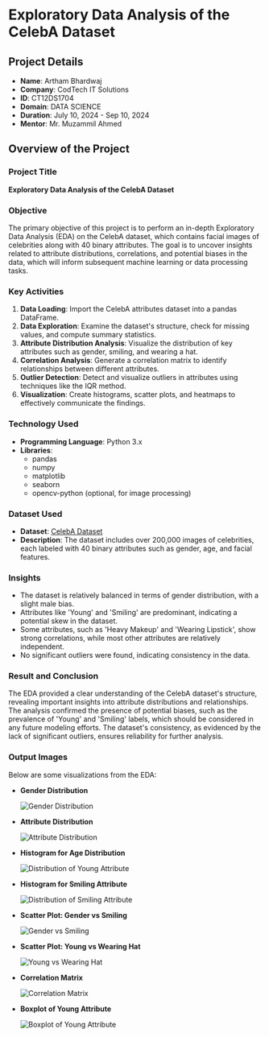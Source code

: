 # Exploratory Data Analysis of the CelebA Dataset

## Project Details

- **Name**: Artham Bhardwaj
- **Company**: CodTech IT Solutions
- **ID**: CT12DS1704
- **Domain**: DATA SCIENCE
- **Duration**: July 10, 2024 - Sep 10, 2024
- **Mentor**: Mr. Muzammil Ahmed

## Overview of the Project

### Project Title
**Exploratory Data Analysis of the CelebA Dataset**

### Objective
The primary objective of this project is to perform an in-depth Exploratory Data Analysis (EDA) on the CelebA dataset, which contains facial images of celebrities along with 40 binary attributes. The goal is to uncover insights related to attribute distributions, correlations, and potential biases in the data, which will inform subsequent machine learning or data processing tasks.

### Key Activities
1. **Data Loading**: Import the CelebA attributes dataset into a pandas DataFrame.
2. **Data Exploration**: Examine the dataset's structure, check for missing values, and compute summary statistics.
3. **Attribute Distribution Analysis**: Visualize the distribution of key attributes such as gender, smiling, and wearing a hat.
4. **Correlation Analysis**: Generate a correlation matrix to identify relationships between different attributes.
5. **Outlier Detection**: Detect and visualize outliers in attributes using techniques like the IQR method.
6. **Visualization**: Create histograms, scatter plots, and heatmaps to effectively communicate the findings.

### Technology Used
- **Programming Language**: Python 3.x
- **Libraries**: 
  - pandas
  - numpy
  - matplotlib
  - seaborn
  - opencv-python (optional, for image processing)

### Dataset Used
- **Dataset**: [CelebA Dataset](https://www.kaggle.com/datasets/jessicali9530/celeba-dataset)
- **Description**: The dataset includes over 200,000 images of celebrities, each labeled with 40 binary attributes such as gender, age, and facial features.

### Insights
- The dataset is relatively balanced in terms of gender distribution, with a slight male bias.
- Attributes like 'Young' and 'Smiling' are predominant, indicating a potential skew in the dataset.
- Some attributes, such as 'Heavy Makeup' and 'Wearing Lipstick', show strong correlations, while most other attributes are relatively independent.
- No significant outliers were found, indicating consistency in the data.

### Result and Conclusion
The EDA provided a clear understanding of the CelebA dataset's structure, revealing important insights into attribute distributions and relationships. The analysis confirmed the presence of potential biases, such as the prevalence of 'Young' and 'Smiling' labels, which should be considered in any future modeling efforts. The dataset's consistency, as evidenced by the lack of significant outliers, ensures reliability for further analysis.

### Output Images

Below are some visualizations from the EDA:

- **Gender Distribution**

  ![Gender Distribution](images/gender_distribution.png)

- **Attribute Distribution**

  ![Attribute Distribution](images/attribute_distribution.png)

- **Histogram for Age Distribution**

  ![Distribution of Young Attribute](images/age_distribution.png)

- **Histogram for Smiling Attribute**

  ![Distribution of Smiling Attribute](images/smiling_distribution.png)

- **Scatter Plot: Gender vs Smiling**

  ![Gender vs Smiling](images/gender_vs_smiling.png)

- **Scatter Plot: Young vs Wearing Hat**

  ![Young vs Wearing Hat](images/young_vs_wearing_hat.png)

- **Correlation Matrix**

  ![Correlation Matrix](images/correlation_matrix.png)

- **Boxplot of Young Attribute**

  ![Boxplot of Young Attribute](images/boxplot_young.png)
